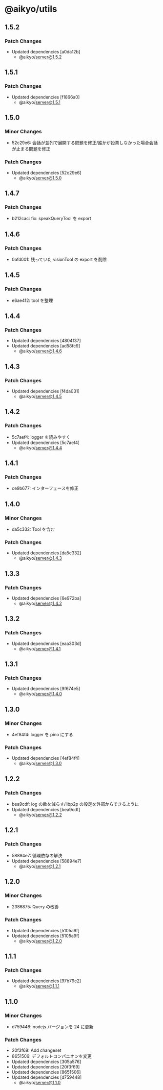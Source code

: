 # @aikyo/utils

## 1.5.2

### Patch Changes

- Updated dependencies [a0da12b]
  - @aikyo/server@1.5.2

## 1.5.1

### Patch Changes

- Updated dependencies [f1866a0]
  - @aikyo/server@1.5.1

## 1.5.0

### Minor Changes

- 52c29e6: 会話が並列で展開する問題を修正/誰かが投票しなかった場合会話が止まる問題を修正

### Patch Changes

- Updated dependencies [52c29e6]
  - @aikyo/server@1.5.0

## 1.4.7

### Patch Changes

- b212cac: fix: speakQueryTool を export

## 1.4.6

### Patch Changes

- 0afd001: 残っていた visionTool の export を削除

## 1.4.5

### Patch Changes

- e6ae412: tool を整理

## 1.4.4

### Patch Changes

- Updated dependencies [4804f37]
- Updated dependencies [ad58fc9]
  - @aikyo/server@1.4.6

## 1.4.3

### Patch Changes

- Updated dependencies [f4da031]
  - @aikyo/server@1.4.5

## 1.4.2

### Patch Changes

- 5c7aef4: logger を読みやすく
- Updated dependencies [5c7aef4]
  - @aikyo/server@1.4.4

## 1.4.1

### Patch Changes

- ce9b677: インターフェースを修正

## 1.4.0

### Minor Changes

- da5c332: Tool を含む

### Patch Changes

- Updated dependencies [da5c332]
  - @aikyo/server@1.4.3

## 1.3.3

### Patch Changes

- Updated dependencies [6e972ba]
  - @aikyo/server@1.4.2

## 1.3.2

### Patch Changes

- Updated dependencies [eaa303d]
  - @aikyo/server@1.4.1

## 1.3.1

### Patch Changes

- Updated dependencies [9f674e5]
  - @aikyo/server@1.4.0

## 1.3.0

### Minor Changes

- 4ef84f4: logger を pino にする

### Patch Changes

- Updated dependencies [4ef84f4]
  - @aikyo/server@1.3.0

## 1.2.2

### Patch Changes

- bea9cdf: log の数を減らす/libp2p の設定を外部からできるように
- Updated dependencies [bea9cdf]
  - @aikyo/server@1.2.2

## 1.2.1

### Patch Changes

- 58894e7: 循環依存の解決
- Updated dependencies [58894e7]
  - @aikyo/server@1.2.1

## 1.2.0

### Minor Changes

- 2386875: Query の改善

### Patch Changes

- Updated dependencies [5105a9f]
- Updated dependencies [5105a9f]
  - @aikyo/server@1.2.0

## 1.1.1

### Patch Changes

- Updated dependencies [97b79c2]
  - @aikyo/server@1.1.1

## 1.1.0

### Minor Changes

- d759448: nodejs バージョンを 24 に更新

### Patch Changes

- 20f3f69: Add changeset
- 8651506: デフォルトコンパニオンを変更
- Updated dependencies [305a576]
- Updated dependencies [20f3f69]
- Updated dependencies [8651506]
- Updated dependencies [d759448]
  - @aikyo/server@1.1.0

